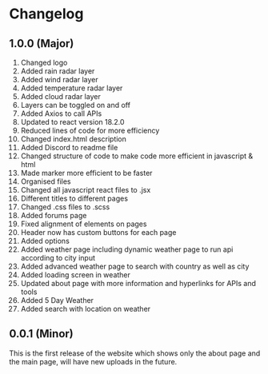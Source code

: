 # Changelog

## 1.0.0 (Major)

1. Changed logo
1. Added rain radar layer
1. Added wind radar layer
1. Added temperature radar layer
1. Added cloud radar layer
1. Layers can be toggled on and off
1. Added Axios to call APIs
1. Updated to react version 18.2.0
1. Reduced lines of code for more efficiency
1. Changed index.html description
1. Added Discord to readme file
1. Changed structure of code to make code more efficient in javascript & html
1. Made marker more efficient to be faster
1. Organised files
1. Changed all javascript react files to .jsx
1. Different titles to different pages
1. Changed .css files to .scss
1. Added forums page
1. Fixed alignment of elements on pages
1. Header now has custom buttons for each page
1. Added options
1. Added weather page including dynamic weather page to run api according to city input
1. Added advanced weather page to search with country as well as city
1. Added loading screen in weather
1. Updated about page with more information and hyperlinks for APIs and tools
1. Added 5 Day Weather
1. Added search with location on weather

## 0.0.1 (Minor)

This is the first release of the website which shows only the about page and the main page, will have new uploads in the future.